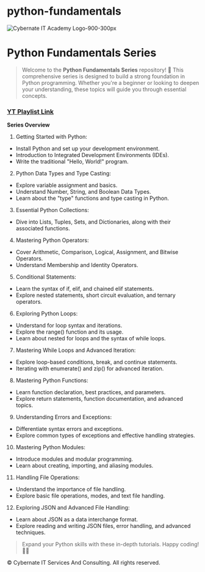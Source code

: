 # python-fundamentals

![Cybernate IT Academy Logo-900-300px](https://github.com/Cybernate-IT/python-fundamentals/assets/137849393/fd896b99-7463-4980-8a5e-604e1bbff645)


# Python Fundamentals Series

> Welcome to the **Python Fundamentals Series** repository! 🚀 This comprehensive series is designed to build a strong foundation in Python programming. Whether you're a beginner or looking to deepen your understanding, these topics will guide you through essential concepts. 

### [YT Playlist Link](#)

**Series Overview**

1. Getting Started with Python:
- Install Python and set up your development environment.
- Introduction to Integrated Development Environments (IDEs).
- Write the traditional "Hello, World!" program.

2. Python Data Types and Type Casting:
- Explore variable assignment and basics.
- Understand Number, String, and Boolean Data Types.
- Learn about the "type" functions and type casting in Python.

3. Essential Python Collections:
- Dive into Lists, Tuples, Sets, and Dictionaries, along with their associated functions.

4. Mastering Python Operators:
- Cover Arithmetic, Comparison, Logical, Assignment, and Bitwise Operators.
- Understand Membership and Identity Operators.

5. Conditional Statements:
- Learn the syntax of if, elif, and chained elif statements.
- Explore nested statements, short circuit evaluation, and ternary operators.

6. Exploring Python Loops:
- Understand for loop syntax and iterations.
- Explore the range() function and its usage.
- Learn about nested for loops and the syntax of while loops.

7. Mastering While Loops and Advanced Iteration:
- Explore loop-based conditions, break, and continue statements.
- Iterating with enumerate() and zip() for advanced iteration.

8. Mastering Python Functions:
- Learn function declaration, best practices, and parameters.
- Explore return statements, function documentation, and advanced topics.

9. Understanding Errors and Exceptions:
- Differentiate syntax errors and exceptions.
- Explore common types of exceptions and effective handling strategies.

10. Mastering Python Modules:
- Introduce modules and modular programming.
- Learn about creating, importing, and aliasing modules.

11. Handling File Operations:
- Understand the importance of file handling.
- Explore basic file operations, modes, and text file handling.

12. Exploring JSON and Advanced File Handling:
- Learn about JSON as a data interchange format.
- Explore reading and writing JSON files, error handling, and advanced techniques.

> Expand your Python skills with these in-depth tutorials. Happy coding! 🐍✨

© Cybernate IT Services And Consulting. All rights reserved.
